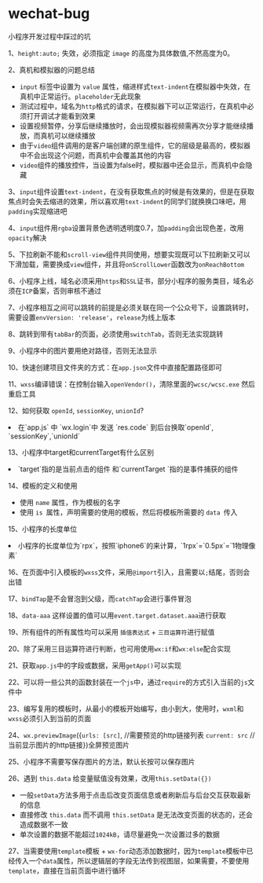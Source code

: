 # wechat-bug
小程序开发过程中踩过的坑

1、`height:auto;` 失效，必须指定 `image` 的高度为具体数值,不然高度为0。

2、真机和模拟器的问题总结
    <ul>
      <li>`input` 标签中设置为 `value` 属性，缩进样式`text-indent`在模拟器中失效，在真机中正常运行。`placeholder`无此现象  </li> 
      <li> 测试过程中，域名为`http`格式的请求，在模拟器下可以正常运行，在真机中必须打开调试才能看到效果 </li> 
      <li> 设置视频暂停，分享后继续播放时，会出现模拟器视频需再次分享才能继续播放，而真机可以继续播放 </li> 
      <li>由于`video`组件调用的是客户端创建的原生组件，它的层级是最高的，模拟器中不会出现这个问题，而真机中会覆盖其他的内容</li>
      <li> `video`组件的播放控件，当设置为false时，模拟器中还会显示，而真机中会隐藏</li>
    </ul>
  
3、`input`组件设置`text-indent`，在没有获取焦点的时候是有效果的，但是在获取焦点时会失去缩进的效果，所以喜欢用`text-indent`的同学们就换换口味吧，用`padding`实现缩进吧  

4、`input`组件用`rgba`设置背景色透明透明度0.7，加`padding`会出现色差，改用`opacity`解决

5、下拉刷新不能和`scroll-view`组件共同使用，想要实现既可以下拉刷新又可以下滑加载，需要换成`view`组件，并且将`onScrollLower`函数改为`onReachBottom`

6、小程序上线，域名必须采用`https`和`SSL`证书，部分小程序的服务类目，域名必须在`ICP`备案，否则审核不通过

7、小程序相互之间可以跳转的前提是必须关联在同一个公众号下，设置跳转时，需要设置`envVersion: 'release'`，`release`为线上版本

8、跳转到带有`tabBar`的页面，必须使用`switchTab`，否则无法实现跳转

9、小程序中的图片要用绝对路径，否则无法显示

10、快速创建项目文件夹的方式：在`app.json`文件中直接配置路径即可

11、`wxss`编译错误：在控制台输入`openVendor()`，清除里面的`wcsc/wcsc.exe` 然后重启工具

12、如何获取 `openId`, `sessionKey`, `unionId`?

  <li>在`app.js` 中 `wx.login`中 发送 `res.code` 到后台换取`openId`, `sessionKey`,`unionId`</li>
    
13、小程序中target和currentTarget有什么区别

<li>`target`指的是当前点击的组件 和`currentTarget `指的是事件捕获的组件  </li>
    
14、模板的定义和使用
    <ul>
        <li>使用 `name` 属性，作为模板的名字</li>
        <li>使用 `is `属性，声明需要的使用的模板，然后将模板所需要的 `data `传入</li>
    </ul>  
      
15、小程序的长度单位  
  
  <li>小程序的长度单位为`rpx`，按照`iphone6`的来计算，`1rpx`=`0.5px`=`1物理像素`</li>
      
16、在页面中引入模板的`wxss`文件，采用`@import`引入，且需要以`;`结尾，否则会出错  

17、`bindTap`是不会冒泡到父级，而`catchTap`会进行事件冒泡  

18、`data-aaa` 这样设置的值可以用`event.target.dataset.aaa`进行获取  

19、所有组件的所有属性均可以采用 `插值表达式` + `三目运算符`进行赋值  

20、除了采用三目运算符进行判断，也可用使用`wx:if`和`wx:else`配合实现  

21、获取`app.js`中的字段或数据，采用`getApp()`可以实现  

22、可以将一些公共的函数封装在一个`js`中，通过`require`的方式引入当前的`js`文件中  

23、编写复用的模板时，从最小的模板开始编写，由小到大，使用时，`wxml`和`wxss`必须引入到当前的页面  

24、`wx.previewImage`({`urls: [src]`, //需要预览的http链接列表 `current: src` //当前显示图片的http链接})全屏预览图片  

25、小程序不需要写保存图片的方法，默认长按可以保存图片  

26、遇到 `this.data` 给变量赋值没有效果，改用`this.setData({}) ` 
	<ul>
        <li> 一般`setData`方法多用于点击后改变页面信息或者刷新后与后台交互获取最新的信息  </li> 
      <li> 直接修改 `this.data` 而不调用 `this.setData` 是无法改变页面的状态的，还会造成数据不一致  </li> 
      <li> 单次设置的数据不能超过`1024kB`，请尽量避免一次设置过多的数据  </li> 
      </ul>

27、当需要使用`template`模板 + `wx-for`动态添加数据时，因为`template`模板中已经传入一个`data`属性，所以逻辑层的字段无法传到视图层，如果需要，不要使用`template`，直接在当前页面中进行循环
